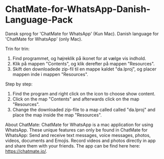# ChatMate-for-WhatsApp-Danish-Language-Pack
Dansk sprog for 'ChatMate for WhatsApp' (Kun Mac).
Danish language for 'ChatMate for WhatsApp' (only Mac).


Trin for trin:
1. Find programmet, og højreklik på ikonet for at vælge vis indhold.
2. Klik på mappen "Contents", og klik derefter på mappen "Resources".
3. Skift den downloadede zip-fil til en mappe kaldet "da.lproj", og placer mappen inde i mappen "Resources".

Step by step:
1. Find the program and right click on the icon to choose show content.
2. Click on the map "Contents" and afterwards click on the map "Resources".
3. Change the downloaded zip-file to a map called called "da.lproj" and place the map inside the map "Resources". 

About ChatMate:
ChatMate for WhatsApp is a mac application for using WhatsApp. These unique features can only be found in ChatMate for WhatsApp: Send and receive text messages, voice messages, photos, videos, documents and Emojis. Record videos and photos directly in app and share them with your friends. The app can be find here here: https://chatmate.io/.
